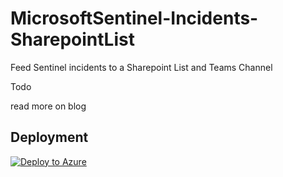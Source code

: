 # MicrosoftSentinel-Incidents-SharepointList
Feed Sentinel incidents to a Sharepoint List and Teams Channel

Todo

read more on blog

## Deployment

[![Deploy to Azure](https://aka.ms/deploytoazurebutton)](https://portal.azure.com/#create/Microsoft.Template/uri/https%3A%2F%2Fraw.githubusercontent.com%2Fmikoiv%2FMicrosoftSentinel-Incidents-SharepointList%2Fmain%2Fazuredeploy.json)
